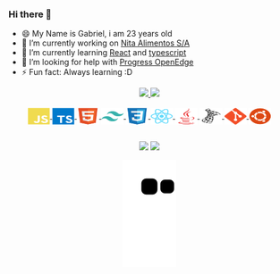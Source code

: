 ### Hi there 👋

- :smile: My Name is Gabriel, i am 23 years old
- 🔭 I’m currently working on [Nita Alimentos S/A](https://nita.com.br/?utm_source=google&utm_medium=search-branding&utm_campaign=marca&https://nita.com.br/&gclid=Cj0KCQjwjvaYBhDlARIsAO8PkE1RH0njpCxscLWKzh6khluyJChBTR9QWP0B5IzcbAO4EWtT0bZAuoUaAnb2EALw_wcB?utm_source=google&utm_medium=search-branding&utm_campaign=marca&https://nita.com.br/&gclid=Cj0KCQjwjvaYBhDlARIsAO8PkE1RH0njpCxscLWKzh6khluyJChBTR9QWP0B5IzcbAO4EWtT0bZAuoUaAnb2EALw_wcB)
- 🌱 I’m currently learning [React](https://www.youtube.com/watch?v=bMknfKXIFA8&t=17159s) and [typescript](https://www.typescriptlang.org/)
- 🤔 I’m looking for help with [Progress OpenEdge](https://www.progress.com/openedge?kw=&cpn=14413169976&&utm_source=google&utm_medium=cpc&utm_campaign=sitefinity-brand-search-en-NA&ad_group=openedge-dsa-search-en-CALA&utm_term=DYNAMIC+SEARCH+ADS&ad_copy=&ad_type=&ad_size=&ad_placement=&gclid=Cj0KCQjwjvaYBhDlARIsAO8PkE0W9CmDojF57OOEqYTzFtjkxVFGEjaObt-oD5-Qc75eikfY0vlmBFgaAgFaEALw_wcB&gclsrc=aw.ds)
- ⚡ Fun fact: Always learning :D

<div align="center">
  <a href="https://github.com/gababreu">
  <img height="180em" src="https://github-readme-stats.vercel.app/api?username=gababreu&show_icons=true&theme=dark&include_all_commits=true&count_private=true" />
  <img height="180em" src="https://github-readme-stats.vercel.app/api/top-langs/?username=gababreu&layout=compact&langs_count=7&theme=dark" />
</div>

<div style="display: inline_block" align="center"><br>
  <img align="center" alt="Js" height="30" width="40" src="https://raw.githubusercontent.com/devicons/devicon/master/icons/javascript/javascript-plain.svg" />
  <img align="center" alt="Typescript" height="30" width="40" src="https://github.com/devicons/devicon/blob/master/icons/typescript/typescript-original.svg"/>
  <img align="center" alt="HTML" height="30" width="40" src="https://raw.githubusercontent.com/devicons/devicon/master/icons/html5/html5-original.svg" />
  <img align="center" alt="tailwindcss" height="30" width="40" src="https://github.com/devicons/devicon/blob/master/icons/tailwindcss/tailwindcss-plain.svg"/>
  <img align="center" alt="CSS" height="30" width="40" src="https://raw.githubusercontent.com/devicons/devicon/master/icons/css3/css3-original.svg" />
  <img align="center" alt="React" height="30" width="40" src="https://github.com/devicons/devicon/blob/v2.15.1/icons/react/react-original.svg" />
  <img align="center" alt="Java" height="30" width="40" src="https://github.com/devicons/devicon/blob/master/icons/java/java-plain.svg" />
  <img align="center" alt="SQLServer" height="30" width="40" src="https://github.com/devicons/devicon/blob/master/icons/microsoftsqlserver/microsoftsqlserver-plain.svg" />
  <!--<img align="center" alt="MongoDB" height="30" width="40" src="https://github.com/devicons/devicon/blob/master/icons/mongodb/mongodb-original.svg"/>-->
  <img align="center" alt="Git" height="30" width="40" src="https://github.com/devicons/devicon/blob/master/icons/git/git-original.svg"/>
<img align="center" alt="ubuntu" height="30" width="40" src="https://github.com/devicons/devicon/blob/master/icons/ubuntu/ubuntu-plain.svg"/>
</div>

##

<div align="center"> 
 <a href="https://github.com/GabAbreu" target="_blank"><img src="https://img.shields.io/badge/GitHub-100000?style=for-the-badge&logo=github&logoColor=white" target="_blank"></a> 
  <a href="https://www.linkedin.com/in/gabriel-abreu-9a08851a4" target="_blank"><img src="https://img.shields.io/badge/-LinkedIn-%230077B5?style=for-the-badge&logo=linkedin&logoColor=white" target="_blank"></a> 
  
  <div align="center">

  ![Snake animation](https://github.com/rafaballerini/rafaballerini/blob/output/github-contribution-grid-snake.svg)
  </div>
  
</div>

  
